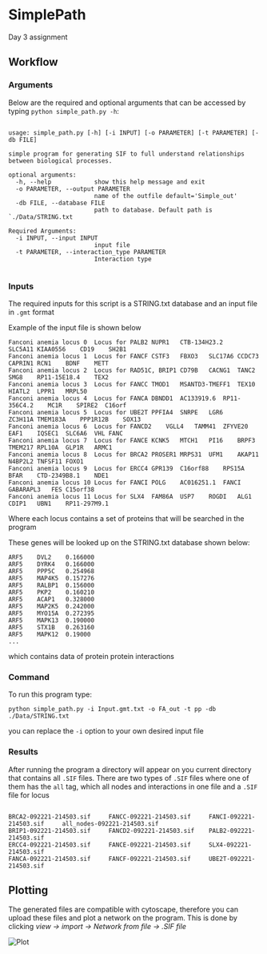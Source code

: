 # SimplePath
Day 3 assignment 


## Workflow

### Arguments

Below are the required and optional arguments that can be accessed by typing `python simple_path.py -h`:

```text 

usage: simple_path.py [-h] [-i INPUT] [-o PARAMETER] [-t PARAMETER] [-db FILE]

simple program for generating SIF to full understand relationships between biological processes.

optional arguments:
  -h, --help            show this help message and exit
  -o PARAMETER, --output PARAMETER
                        name of the outfile default='Simple_out'
  -db FILE, --database FILE
                        path to database. Default path is `./Data/STRING.txt

Required Arguments:
  -i INPUT, --input INPUT
                        input file
  -t PARAMETER, --interaction_type PARAMETER
                        Interaction type
                        
 ```
 
 ### Inputs

The required inputs for this script is a STRING.txt database and an input file in `.gmt` format

Example of the input file is shown below
 
 ```
Fanconi anemia locus 0	Locus for PALB2	NUPR1	CTB-134H23.2	SLC5A11	KIAA0556	CD19	SH2B1
Fanconi anemia locus 1	Locus for FANCF	CSTF3	FBXO3	SLC17A6	CCDC73	CAPRIN1	RCN1	BDNF	METT
Fanconi anemia locus 2	Locus for RAD51C, BRIP1	CD79B	CACNG1	TANC2	SMG8	RP11-15E18.4	TEX2
Fanconi anemia locus 3	Locus for FANCC	TMOD1	MSANTD3-TMEFF1	TEX10	HIATL2	LPPR1	MRPL50
Fanconi anemia locus 4	Locus for FANCA	DBNDD1	AC133919.6	RP11-356C4.2	MC1R	SPIRE2	C16orf
Fanconi anemia locus 5	Locus for UBE2T	PPFIA4	SNRPE	LGR6	ZC3H11A	TMEM183A	PPP1R12B	SOX13
Fanconi anemia locus 6	Locus for FANCD2	VGLL4	TAMM41	ZFYVE20	EAF1	IQSEC1	SLC6A6	VHL	FANC
Fanconi anemia locus 7	Locus for FANCE	KCNK5	MTCH1	PI16	BRPF3	TMEM217	RPL10A	GLP1R	ARMC1
Fanconi anemia locus 8	Locus for BRCA2	PROSER1	MRPS31	UFM1	AKAP11	N4BP2L2	TNFSF11	FOXO1
Fanconi anemia locus 9	Locus for ERCC4	GPR139	C16orf88	RPS15A	BFAR	CTD-2349B8.1	NDE1
Fanconi anemia locus 10	Locus for FANCI	POLG	AC016251.1	FANCI	GABARAPL3	FES	C15orf38
Fanconi anemia locus 11	Locus for SLX4	FAM86A	USP7	ROGDI	ALG1	CDIP1	UBN1	RP11-297M9.1
```

Where each locus contains a set of proteins that will be searched in the program 

These genes will be looked up on the STRING.txt database shown below:

```
ARF5	DVL2	0.166000
ARF5	DYRK4	0.166000
ARF5	PPP5C	0.254968
ARF5	MAP4K5	0.157276
ARF5	RALBP1	0.156000
ARF5	PKP2	0.160210
ARF5	ACAP1	0.328000
ARF5	MAP2K5	0.242000
ARF5	MYO15A	0.272395
ARF5	MAPK13	0.190000
ARF5	STX1B	0.263160
ARF5	MAPK12	0.19000
...
```

which contains data of protein protein interactions

### Command

To run this program type:

```
python simple_path.py -i Input.gmt.txt -o FA_out -t pp -db ./Data/STRING.txt
```

you can replace the `-i` option to your own desired input file

### Results

After running the program a directory will appear on you current directory that contains all `.SIF` files. There are two types of `.SIF` files where one of them has the `all` tag, which all nodes and interactions in one file and a `.SIF` file for locus 

```

BRCA2-092221-214503.sif     FANCC-092221-214503.sif     FANCI-092221-214503.sif     all_nodes-092221-214503.sif
BRIP1-092221-214503.sif     FANCD2-092221-214503.sif    PALB2-092221-214503.sif
ERCC4-092221-214503.sif     FANCE-092221-214503.sif     SLX4-092221-214503.sif
FANCA-092221-214503.sif     FANCF-092221-214503.sif     UBE2T-092221-214503.sif
```

## Plotting

The generated files are compatible with cytoscape, therefore you can upload these files and plot a network on the program. This is done by clicking *view → import → Network from file → .SIF file*

![Plot](https://user-images.githubusercontent.com/31600622/134613178-09d3c3e5-afb0-4e35-9bf5-ff300e9ab094.png)
